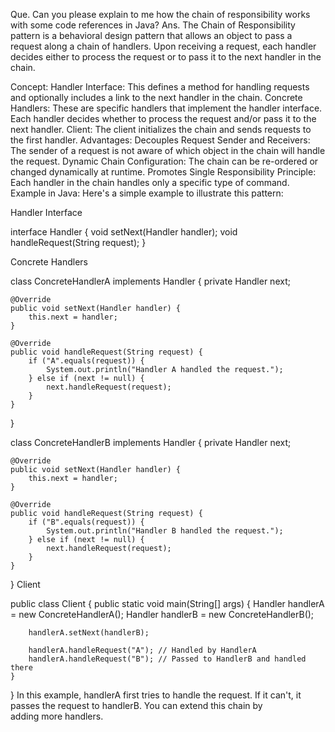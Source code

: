 Que. Can you please explain to me how the chain of responsibility works with some code references in Java? 
Ans. The Chain of Responsibility pattern is a behavioral design pattern that allows an object to pass a request along a chain of handlers. Upon receiving a request, each handler decides either to process the request or to pass it to the next handler in the chain.

Concept:
Handler Interface: This defines a method for handling requests and optionally includes a link to the next handler in the chain.
Concrete Handlers: These are specific handlers that implement the handler interface. Each handler decides whether to process the request and/or pass it to the next handler.
Client: The client initializes the chain and sends requests to the first handler.
Advantages:
Decouples Request Sender and Receivers: The sender of a request is not aware of which object in the chain will handle the request.
Dynamic Chain Configuration: The chain can be re-ordered or changed dynamically at runtime.
Promotes Single Responsibility Principle: Each handler in the chain handles only a specific type of command.
Example in Java:
Here's a simple example to illustrate this pattern:

Handler Interface

interface Handler {
    void setNext(Handler handler);
    void handleRequest(String request);
}

Concrete Handlers

class ConcreteHandlerA implements Handler {
    private Handler next;

    @Override
    public void setNext(Handler handler) {
        this.next = handler;
    }

    @Override
    public void handleRequest(String request) {
        if ("A".equals(request)) {
            System.out.println("Handler A handled the request.");
        } else if (next != null) {
            next.handleRequest(request);
        }
    }
}

class ConcreteHandlerB implements Handler {
    private Handler next;

    @Override
    public void setNext(Handler handler) {
        this.next = handler;
    }

    @Override
    public void handleRequest(String request) {
        if ("B".equals(request)) {
            System.out.println("Handler B handled the request.");
        } else if (next != null) {
            next.handleRequest(request);
        }
    }
}
Client

public class Client {
    public static void main(String[] args) {
        Handler handlerA = new ConcreteHandlerA();
        Handler handlerB = new ConcreteHandlerB();

        handlerA.setNext(handlerB);

        handlerA.handleRequest("A"); // Handled by HandlerA
        handlerA.handleRequest("B"); // Passed to HandlerB and handled there
    }
}
In this example, handlerA first tries to handle the request. If it can't, it passes the request to handlerB. You can extend this chain by adding more handlers.



